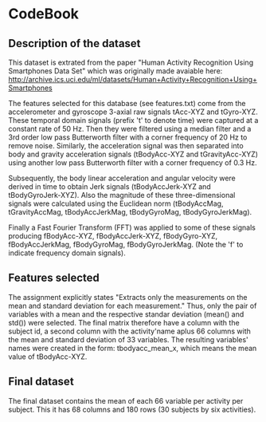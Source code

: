 
# CodeBook 

## Description of the dataset

This dataset is extrated from the paper "Human Activity Recognition Using Smartphones Data Set" which was originally made avaiable here: http://archive.ics.uci.edu/ml/datasets/Human+Activity+Recognition+Using+Smartphones

The features selected for this database (see features.txt) come from the accelerometer and gyroscope 3-axial raw signals tAcc-XYZ and tGyro-XYZ. 
These temporal domain signals (prefix 't' to denote time) were captured at a constant rate of 50 Hz. Then they were filtered 
using a median filter and a 3rd order low pass Butterworth filter with a corner frequency of 20 Hz to remove noise. 
Similarly, the acceleration signal was then separated into body and gravity acceleration signals (tBodyAcc-XYZ and 
tGravityAcc-XYZ) using another low pass Butterworth filter with a corner frequency of 0.3 Hz.

Subsequently, the body linear acceleration and angular velocity were derived in time to obtain Jerk signals 
(tBodyAccJerk-XYZ and tBodyGyroJerk-XYZ). Also the magnitude of these three-dimensional signals were calculated
using the Euclidean norm (tBodyAccMag, tGravityAccMag, tBodyAccJerkMag, tBodyGyroMag, tBodyGyroJerkMag).

Finally a Fast Fourier Transform (FFT) was applied to some of these signals producing fBodyAcc-XYZ, fBodyAccJerk-XYZ, 
fBodyGyro-XYZ, fBodyAccJerkMag, fBodyGyroMag, fBodyGyroJerkMag. (Note the 'f' to indicate frequency domain signals).

## Features selected

The assignment explicitly states "Extracts only the measurements on the mean and standard deviation for each measurement." 
Thus, only the pair of variables with a mean and the respective standar deviation (mean() and std()) were selected. The
final matrix therefore have a column with the subject id, a second column with the activity'name aplus 66 columns with the mean
and standard deviation of 33 variables. The resulting variables' names were created in the form: tbodyacc_mean_x, which means the mean value of tBodyAcc-XYZ.

## Final dataset

The final dataset contains the mean of each 66 variable per activity per subject. This it has 68 columns and 180 rows (30 subjects by six activities).
